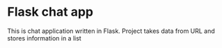# Flask chat app

This is chat application written in Flask. 
Project takes data from URL and stores information in a list